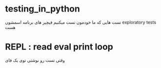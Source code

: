 # testing_in_python
تست هایی که ما خودمون تست میکنیم فیچیر های برنامه اسمشون 
exploratory tests هست
# REPL : read eval print loop
وقتی تست رو نوشتی توی یک  فای
